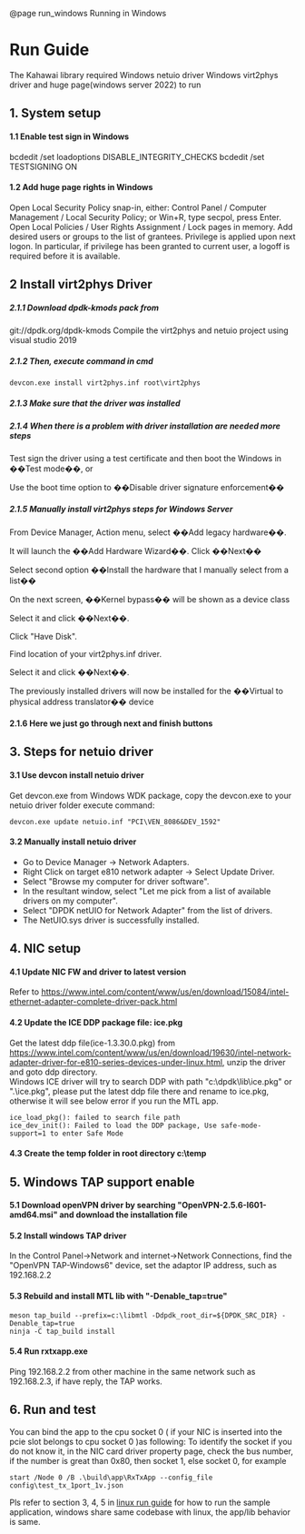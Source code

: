 @page run_windows Running in Windows

# Run Guide

The Kahawai library required Windows netuio driver Windows virt2phys driver and huge page(windows server 2022) to run

## 1. System setup

#### 1.1 Enable test sign in Windows

bcdedit /set loadoptions DISABLE_INTEGRITY_CHECKS
bcdedit /set TESTSIGNING ON

#### 1.2 Add huge page rights in Windows

Open Local Security Policy snap-in, either:
Control Panel / Computer Management / Local Security Policy;
or Win+R, type secpol, press Enter.
Open Local Policies / User Rights Assignment / Lock pages in memory.
Add desired users or groups to the list of grantees.
Privilege is applied upon next logon. In particular, if privilege has been granted to current user, a logoff is required before it is available.

## 2 Install virt2phys Driver

##### 2.1.1 Download dpdk-kmods pack from

git://dpdk.org/dpdk-kmods
Compile the virt2phys and netuio project using visual studio 2019

##### 2.1.2 Then, execute command in cmd

```
devcon.exe install virt2phys.inf root\virt2phys
```

##### 2.1.3 Make sure that the driver was installed

##### 2.1.4 When there is a problem with driver installation are needed more steps
 
Test sign the driver using a test certificate and then boot the Windows in ��Test mode��, or

Use the boot time option to ��Disable driver signature enforcement��

##### 2.1.5 Manually install virt2phys steps for Windows Server

From Device Manager, Action menu, select ��Add legacy hardware��. 
 
It will launch the ��Add Hardware Wizard��. Click ��Next��

Select second option ��Install the hardware that I manually select from a list��

On the next screen, ��Kernel bypass�� will be shown as a device class
 
Select it and click ��Next��.

Click "Have Disk".

Find location of your virt2phys.inf driver.

Select it and click ��Next��.

The previously installed drivers will now be installed for the ��Virtual to physical address translator�� device

#### 2.1.6 Here we just go through next and finish buttons

## 3. Steps for netuio driver

#### 3.1 Use devcon install netuio driver

Get devcon.exe from Windows WDK package, copy the devcon.exe to your netuio driver folder
execute command:

```
devcon.exe update netuio.inf "PCI\VEN_8086&DEV_1592"
```

#### 3.2 Manually install netuio driver

* Go to Device Manager -> Network Adapters.
* Right Click on target e810 network adapter -> Select Update Driver.
* Select "Browse my computer for driver software".
* In the resultant window, select "Let me pick from a list of available drivers on my computer".
* Select "DPDK netUIO for Network Adapter" from the list of drivers.
* The NetUIO.sys driver is successfully installed.

## 4. NIC setup

#### 4.1 Update NIC FW and driver to latest version

Refer to <https://www.intel.com/content/www/us/en/download/15084/intel-ethernet-adapter-complete-driver-pack.html>

#### 4.2 Update the ICE DDP package file: ice.pkg

Get the latest ddp file(ice-1.3.30.0.pkg) from <https://www.intel.com/content/www/us/en/download/19630/intel-network-adapter-driver-for-e810-series-devices-under-linux.html>, unzip the driver and goto ddp directory.  
Windows ICE driver will try to search DDP with path "c:\dpdk\lib\ice.pkg" or ".\ice.pkg", please put the latest ddp file there and rename to ice.pkg, otherwise it will see below error if you run the MTL app.

```
ice_load_pkg(): failed to search file path
ice_dev_init(): Failed to load the DDP package, Use safe-mode-support=1 to enter Safe Mode
```

#### 4.3 Create the temp folder in root directory c:\temp

## 5. Windows TAP support enable

#### 5.1 Download openVPN driver by searching "OpenVPN-2.5.6-I601-amd64.msi" and download the installation file

#### 5.2 Install windows TAP driver

In the Control Panel->Network and internet->Network Connections, find the "OpenVPN TAP-Windows6" device, set the adaptor IP address, such as 192.168.2.2

#### 5.3 Rebuild and install MTL lib with "-Denable_tap=true"

```
meson tap_build --prefix=c:\libmtl -Ddpdk_root_dir=${DPDK_SRC_DIR} -Denable_tap=true
ninja -C tap_build install
```

#### 5.4 Run rxtxapp.exe

Ping 192.168.2.2 from other machine in the same network such as 192.168.2.3, if have reply, the TAP works.

## 6. Run and test

You can bind the app to the cpu socket 0 ( if your NIC is inserted into the pcie slot belongs to cpu socket 0 )as following:
To identify the socket if you do not know it, in the NIC card driver property page, check the bus number, if the number is great than
0x80, then socket 1, else socket 0, for example

```
start /Node 0 /B .\build\app\RxTxApp --config_file config\test_tx_1port_1v.json
```

Pls refer to section 3, 4, 5 in [linux run guide](run.md) for how to run the sample application, windows share same codebase with linux, the app/lib behavior is same.
